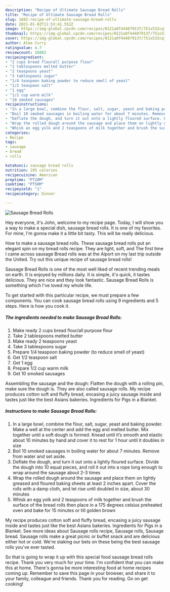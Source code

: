 ```yaml
---
description: "Recipe of Ultimate Sausage Bread Rolls"
title: "Recipe of Ultimate Sausage Bread Rolls"
slug: 1682-recipe-of-ultimate-sausage-bread-rolls
date: 2021-01-02T11:53:41.552Z
image: https://img-global.cpcdn.com/recipes/0121a0f44487913f/751x532cq70/sausage-bread-rolls-recipe-main-photo.jpg
thumbnail: https://img-global.cpcdn.com/recipes/0121a0f44487913f/751x532cq70/sausage-bread-rolls-recipe-main-photo.jpg
cover: https://img-global.cpcdn.com/recipes/0121a0f44487913f/751x532cq70/sausage-bread-rolls-recipe-main-photo.jpg
author: Alma Curry
ratingvalue: 4.7
reviewcount: 16882
recipeingredient:
- "2 cups bread flourall purpose flour"
- "2 tablespoons melted butter"
- "2 teaspoons yeast"
- "3 tablespoons sugar"
- "1/4 teaspoon baking powder to reduce smell of yeast"
- "1/2 teaspoon salt"
- "1 egg"
- "1/2 cup warm milk"
- "10 smoked sausages"
recipeinstructions:
- "In a large bowl, combine the flour, salt, sugar, yeast and baking powder. Make a well at the center and add the egg and melted butter. Mix together until a soft dough is formed. Knead until it’s smooth and elastic about 10 minutes by hand and cover it to rest for 1 hour until it doubles in size"
- "Boil 10 smoked sausages in boiling water for about 7 minutes. Remove from water and set aside."
- "Deflate the dough, and turn it out onto a lightly floured surface. Divide the dough into 10 equal pieces, and roll it out into a rope long enough to wrap around the sausage about 2-3 times"
- "Wrap the rolled dough around the sausage and place them on lightly greased and floured baking sheets at least 2 inches apart. Cover the rolls with a damp cloth, and let rise until doubled in size, about 30 minutes"
- "Whisk an egg yolk and 2 teaspoons of milk together and brush the surface of the bread rolls then place in a 175 degrees celsius preheated oven and bake for 15 minutes or till golden brown"
categories:
- Recipe
tags:
- sausage
- bread
- rolls

katakunci: sausage bread rolls 
nutrition: 295 calories
recipecuisine: American
preptime: "PT20M"
cooktime: "PT50M"
recipeyield: "1"
recipecategory: Dinner

---
```



![Sausage Bread Rolls](https://img-global.cpcdn.com/recipes/0121a0f44487913f/751x532cq70/sausage-bread-rolls-recipe-main-photo.jpg)

Hey everyone, it's John, welcome to my recipe page. Today, I will show you a way to make a special dish, sausage bread rolls. It is one of my favorites. For mine, I'm gonna make it a little bit tasty. This will be really delicious.

How to make a sausage bread rolls. These sausage bread rolls put an elegant spin on my bread rolls recipe. They are light, soft, and The first time I came across sausage Bread rolls was at the Aiport on my last trip outside the United. Try out this unique recipe of sausage bread rolls!

Sausage Bread Rolls is one of the most well liked of recent trending meals on earth. It is enjoyed by millions daily. It is simple, it's quick, it tastes delicious. They are nice and they look fantastic. Sausage Bread Rolls is something which I've loved my whole life.


To get started with this particular recipe, we must prepare a few components. You can cook sausage bread rolls using 9 ingredients and 5 steps. Here is how you cook it.

<!--inarticleads1-->

##### The ingredients needed to make Sausage Bread Rolls:

1. Make ready 2 cups bread flour/all purpose flour
1. Take 2 tablespoons melted butter
1. Make ready 2 teaspoons yeast
1. Take 3 tablespoons sugar
1. Prepare 1/4 teaspoon baking powder (to reduce smell of yeast)
1. Get 1/2 teaspoon salt
1. Get 1 egg
1. Prepare 1/2 cup warm milk
1. Get 10 smoked sausages


Assembling the sausage and the dough: Flatten the dough with a rolling pin, make sure the dough is. They are also called sausage rolls. My recipe produces cotton soft and fluffy bread, encasing a juicy sausage inside and tastes just like the best Asians bakeries. Ingredients for Pigs in a Blanket. 

<!--inarticleads2-->

##### Instructions to make Sausage Bread Rolls:

1. In a large bowl, combine the flour, salt, sugar, yeast and baking powder. Make a well at the center and add the egg and melted butter. Mix together until a soft dough is formed. Knead until it’s smooth and elastic about 10 minutes by hand and cover it to rest for 1 hour until it doubles in size
1. Boil 10 smoked sausages in boiling water for about 7 minutes. Remove from water and set aside.
1. Deflate the dough, and turn it out onto a lightly floured surface. Divide the dough into 10 equal pieces, and roll it out into a rope long enough to wrap around the sausage about 2-3 times
1. Wrap the rolled dough around the sausage and place them on lightly greased and floured baking sheets at least 2 inches apart. Cover the rolls with a damp cloth, and let rise until doubled in size, about 30 minutes
1. Whisk an egg yolk and 2 teaspoons of milk together and brush the surface of the bread rolls then place in a 175 degrees celsius preheated oven and bake for 15 minutes or till golden brown


My recipe produces cotton soft and fluffy bread, encasing a juicy sausage inside and tastes just like the best Asians bakeries. Ingredients for Pigs in a Blanket. See more ideas about Sausage rolls recipe, Sausage rolls, Sausage bread. Sausage rolls make a great picnic or buffet snack and are delicious either hot or cold. We&#39;re staking our bets on these being the best sausage rolls you&#39;ve ever tasted. 

So that is going to wrap it up with this special food sausage bread rolls recipe. Thank you very much for your time. I'm confident that you can make this at home. There's gonna be more interesting food at home recipes coming up. Remember to save this page in your browser, and share it to your family, colleague and friends. Thank you for reading. Go on get cooking!
